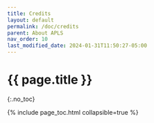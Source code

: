 ```yaml
---
title: Credits
layout: default
permalink: /doc/credits
parent: About APLS
nav_order: 10
last_modified_date: 2024-01-31T11:50:27-05:00
---
```


# {{ page.title }}
{:.no_toc}

{% include page_toc.html collapsible=true %}
